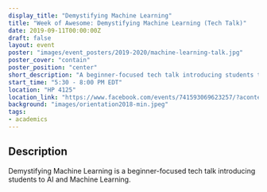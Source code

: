 ```yaml
---
display_title: "Demystifying Machine Learning"
title: "Week of Awesome: Demystifying Machine Learning (Tech Talk)"
date: 2019-09-11T00:00:00Z
draft: false
layout: event
poster: "images/event_posters/2019-2020/machine-learning-talk.jpg"
poster_cover: "contain"
poster_position: "center"
short_description: "A beginner-focused tech talk introducing students to AI and Machine Learning."
start_time: "5:30 - 8:00 PM EDT"
location: "HP 4125"
location_link: "https://www.facebook.com/events/741593069623257/?acontext=%7B%22event_action_history%22%3A[%7B%22surface%22%3A%22page%22%7D]%7D"
background: "images/orientation2018-min.jpeg"
tags:
- academics
---
```


## Description

Demystifying Machine Learning is a beginner-focused tech talk introducing students to AI and Machine Learning.